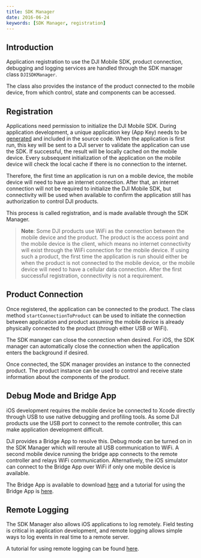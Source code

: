 ```yaml
---
title: SDK Manager
date: 2016-06-24
keywords: [SDK Manager, registration]
---
```


## Introduction

Application registration to use the DJI Mobile SDK, product connection, debugging and logging services are handled through the SDK manager class `DJISDKManager`.

The class also provides the instance of the product connected to the mobile device, from which control, state and components can be accessed.

## Registration

Applications need permission to initialize the DJI Mobile SDK. During application development, a unique application key (App Key) needs to be [generated](../quick-start/index.html#generate-an-app-key) and included in the source code. When the application is first run, this key will be sent to a DJI server to validate the application can use the SDK. If successful, the result will be locally cached on the mobile device. Every subsequent initialization of the application on the mobile device will check the local cache if there is no connection to the internet.

Therefore, the first time an application is run on a mobile device, the mobile device will need to have an internet connection. After that, an internet connection will not be required to initialize the DJI Mobile SDK, but connectivity will be used when available to confirm the application still has authorization to control DJI products.

This process is called registration, and is made available through the SDK Manager. 

> **Note**: Some DJI products use WiFi as the connection between the mobile device and the product. The product is the access point and the mobile device is the client, which means no internet connectivity will exist through the WiFi connection for the mobile device. If using such a product, the first time the application is run should either be when the product is not connected to the mobile device, or the mobile device will need to have a cellular data connection. After the first successful registration, connectivity is not a requirement.

## Product Connection

Once registered, the application can be connected to the product. The class method `startConnectionToProduct` can be used to initiate the connection between application and product assuming the mobile device is already physically connected to the product (through either USB or WiFi). 

The SDK manager can close the connection when desired. For iOS, the SDK manager can automatically close the connection when the application enters the background if desired.

Once connected, the SDK manager provides an instance to the connected product. The product instance can be used to control and receive state information about the components of the product.

## Debug Mode and Bridge App

iOS development requires the mobile device be connected to Xcode directly through USB to use native debugging and profiling tools. As some DJI products use the USB port to connect to the remote controller, this can make application development difficult.

DJI provides a Bridge App to resolve this. Debug mode can be turned on in the SDK Manager which will reroute all USB communication to WiFi. A second mobile device running the bridge app connects to the remote controller and relays WiFi communication. Alternatively, the iOS simulator can connect to the Bridge App over WiFi if only one mobile device is available.

The Bridge App is available to download <a href="https://github.com/dji-sdk/DJI-Bridge-App" target="_blank">here</a> and a tutorial for using the Bridge App is [here](../ios-tutorials/BridgeAppDemo.html).

## Remote Logging

The SDK Manager also allows iOS applications to log remotely. Field testing is critical in application development, and remote logging allows simple ways to log events in real time to a remote server.

A tutorial for using remote logging can be found [here](../ios-tutorials/RemoteLoggerDemo.html).

